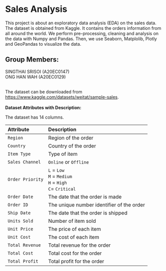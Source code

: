 # Sales Analysis
This project is about an exploratory data analysis (EDA) on the sales data. The dataset is obtained from Kaggle. It contains the orders information from all around the world. We perform pre-processing, cleaning and analysis on the data with Numpy and Pandas. Then, we use Seaborn, Matplolib, Plotly and GeoPandas to visualize the data.

## Group Members:
SINGTHAI SRISOI (A20EC0147) <br>
ONG HAN WAH (A20EC0129) <br> <br>

The dataset can be downloaded from https://www.kaggle.com/datasets/weitat/sample-sales.
 <br> <br>
__Dataset Attributes with Description:__ <br>

The dataset has 14 columns.

|Attribute|Description|
|:--------|:----------|
|`Region`|Region of the order|
|`Country`|Country of the order|
|`Item Type`|Type of item|
|`Sales Channel`|`Online` or `Offline`|
|`Order Priority`|`L` = `Low`<br>`M` = `Medium`<br>`H` = `High`<br>`C`= `Critical`|
|`Order Date`|The date that the order is made|
|`Order ID`|The unique number identifier of the order|
|`Ship Date`|The date that the order is shipped|
|`Units Sold`|Number of item sold|
|`Unit Price`|The price of each item|
|`Unit Cost`|The cost of each item|
|`Total Revenue`|Total revenue for the order|
|`Total Cost`|Total cost for the order|
|`Total Profit`|Total profit for the order|
